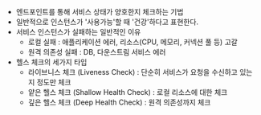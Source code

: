 - 엔드포인트를 통해 서비스 상태가 양호한지 체크하는 기법
- 일반적으로 인스턴스가 '사용가능'할 때 '건강'하다고 표현한다.
- 서비스 인스턴스가 실패하는 일반적인 이유
	- 로컬 실패 : 애플리케이션 에러, 리소스(CPU, 메모리, 커넥션 풀 등) 고갈
	- 원격 의존성 실패 : DB, 다운스트림 서비스 에러
- 헬스 체크의 세가지 타입
	- 라이브니스 체크 (Liveness Check) : 단순히 서비스가 요청을 수신하고 있는지 정도만 체크
	- 얕은 헬스 체크 (Shallow Health Check) : 로컬 리소스에 대한 체크
	- 깊은 헬스 체크 (Deep Health Check) : 원격 의존성까지 체크